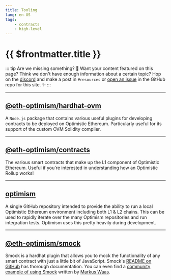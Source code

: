 ```yaml
---
title: Tooling
lang: en-US
tags:
    - contracts
    - high-level
---
```


# {{ $frontmatter.title }}

::: tip Are we missing something? 🧐
Want your content featured on this page?
Think we don't have enough information about a certain topic?
Hop on the [discord](https://discord.gg/5TaAXGn2D8) and make a post in `#resources` or [open an issue](https://github.com/ethereum-optimism/community-hub/issues) in the GitHub repo for this site. ✨
:::

---

## [@eth-optimism/hardhat-ovm](https://github.com/ethereum-optimism/optimism/tree/master/packages/hardhat-ovm)

A `Node.js` package that contains various useful plugins for developing contracts to be deployed on Optimistic Ethereum.
Particularly useful for its support of the custom OVM Solidity compiler.

---
## [@eth-optimism/contracts](https://github.com/ethereum-optimism/optimism/tree/master/packages/contracts)
  
The various smart contracts that make up the L1 component of Optimistic Ethereum.
Useful if you're interested in understanding how an Optimistic Rollup works!

---
## [optimism](https://github.com/ethereum-optimism/optimism/tree/master/ops)

A single GitHub repository intended to provide the ability to run a local Optimistic Ethereum environment including both L1 & L2 chains.
This can be used to rapidly iterate over the many Optimism repositories and run integration tests.
Optimism uses this pretty heavily during development.

---
## [@eth-optimism/smock](https://github.com/ethereum-optimism/optimism/tree/master/packages/smock) 
  
Smock is a hardhat plugin that allows you to mock the functionality of any smart contract with just a little bit of JavaScript.
Smock's [README on GitHub](https://github.com/ethereum-optimism/optimism/tree/master/packages/smock/README.md) has thorough documentation.
You can even find a [community example of using Smock](https://soliditydeveloper.com/smock) written by [Markus Waas](https://soliditydeveloper.com/markuswaas/).
